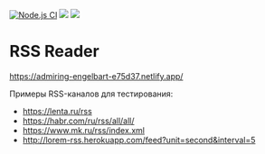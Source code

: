 [![Node.js CI](https://github.com/Altuninovich/frontend-project-lvl3/workflows/Node.js%20CI/badge.svg?branch=master&event=push)](https://github.com/Altuninovich/frontend-project-lvl3/actions)
<a href="https://codeclimate.com/github/Altuninovich/frontend-project-lvl3/maintainability"><img src="https://api.codeclimate.com/v1/badges/468693a6ff577fc31a60/maintainability" /></a>
<a href="https://codeclimate.com/github/Altuninovich/frontend-project-lvl3/test_coverage"><img src="https://api.codeclimate.com/v1/badges/468693a6ff577fc31a60/test_coverage" /></a>

# RSS Reader
https://admiring-engelbart-e75d37.netlify.app/

Примеры RSS-каналов для тестирования:
- https://lenta.ru/rss
- https://habr.com/ru/rss/all/all/
- https://www.mk.ru/rss/index.xml
- http://lorem-rss.herokuapp.com/feed?unit=second&interval=5
